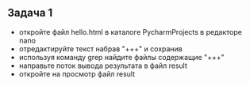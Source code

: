 ## Задача 1
- откройте файл hello.html в каталоге PycharmProjects в редакторе nano
- отредактируйте текст набрав "+++" и сохранив
- используя команду grep найдите файлы содержащие "+++" 
- направьте поток вывода результата в файл result
- откройте на просмотр файл result
